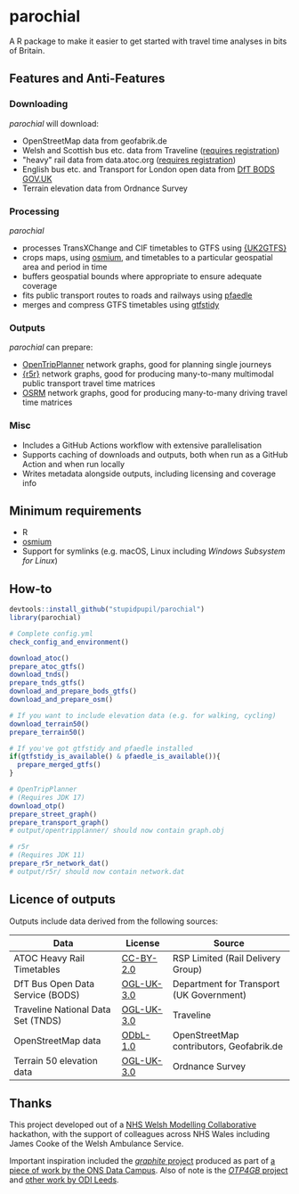 # parochial

A R package to make it easier to get started with travel time analyses in bits of Britain. 

## Features and Anti-Features

### Downloading
_parochial_ will download:
- OpenStreetMap data from geofabrik.de
- Welsh and Scottish bus etc. data from Traveline ([requires registration](https://www.travelinedata.org.uk/traveline-open-data/traveline-national-dataset/))
- "heavy" rail data from data.atoc.org ([requires registration](https://data.atoc.org/))
- English bus etc. and Transport for London open data from [DfT BODS GOV.UK](https://data.bus-data.dft.gov.uk/)
- Terrain elevation data from Ordnance Survey

### Processing
_parochial_
- processes TransXChange and CIF timetables to GTFS using [{UK2GTFS}](https://github.com/ITSLeeds/UK2GTFS)
- crops maps, using [osmium](https://osmcode.org/osmium-tool/), and timetables to a particular geospatial area and period in time
- buffers geospatial bounds where appropriate to ensure adequate coverage
- fits public transport routes to roads and railways using [pfaedle](https://github.com/ad-freiburg/pfaedle)
- merges and compress GTFS timetables using [gtfstidy](https://github.com/patrickbr/gtfstidy/)

### Outputs
_parochial_ can prepare:
- [OpenTripPlanner](https://www.opentripplanner.org/) network graphs, good for planning single journeys
- [{r5r}](https://github.com/ipeaGIT/r5r) network graphs, good for producing many-to-many multimodal public transport travel time matrices
- [OSRM](http://project-osrm.org/) network graphs, good for producing many-to-many driving travel time matrices

### Misc
- Includes a GitHub Actions workflow with extensive parallelisation
- Supports caching of downloads and outputs, both when run as a GitHub Action and when run locally
- Writes metadata alongside outputs, including licensing and coverage info

## Minimum requirements
- R
- [osmium](https://osmcode.org/osmium-tool/)
- Support for symlinks (e.g. macOS, Linux including _Windows Subsystem for Linux_)

## How-to

```R
devtools::install_github("stupidpupil/parochial")
library(parochial)

# Complete config.yml
check_config_and_environment()

download_atoc()
prepare_atoc_gtfs()
download_tnds()
prepare_tnds_gtfs()
download_and_prepare_bods_gtfs()
download_and_prepare_osm()

# If you want to include elevation data (e.g. for walking, cycling)
download_terrain50()
prepare_terrain50()

# If you've got gtfstidy and pfaedle installed
if(gtfstidy_is_available() & pfaedle_is_available()){
  prepare_merged_gtfs()
}

# OpenTripPlanner
# (Requires JDK 17)
download_otp()
prepare_street_graph()
prepare_transport_graph()
# output/opentripplanner/ should now contain graph.obj

# r5r
# (Requires JDK 11)
prepare_r5r_network_dat()
# output/r5r/ should now contain network.dat


```
## Licence of outputs

Outputs include data derived from the following sources:

| Data                       | License                                                                             | Source                                   |
|----------------------------|-------------------------------------------------------------------------------------|------------------------------------------|
| ATOC Heavy Rail Timetables | [CC-BY-2.0](https://creativecommons.org/licenses/by/2.0/uk/legalcode)    | RSP Limited (Rail Delivery Group)                              |
| DfT Bus Open Data Service (BODS) | [OGL-UK-3.0](https://www.nationalarchives.gov.uk/doc/open-government-licence/version/3/) | Department for Transport (UK Government)  |
| Traveline National Data Set (TNDS) | [OGL-UK-3.0](https://www.nationalarchives.gov.uk/doc/open-government-licence/version/3/) | Traveline  |
| OpenStreetMap data         | [ODbL-1.0](https://opendatacommons.org/licenses/odbl/)                                  | OpenStreetMap contributors, Geofabrik.de |
| Terrain 50 elevation data  | [OGL-UK-3.0](https://www.nationalarchives.gov.uk/doc/open-government-licence/version/3/) | Ordnance Survey                      |


## Thanks

This project developed out of a [NHS Welsh Modelling Collaborative](https://twitter.com/nhswmc) hackathon, with the support of colleagues across NHS Wales including James Cooke of the Welsh Ambulance Service.

Important inspiration included the [*graphite* project](https://github.com/datasciencecampus/graphite) produced as part of [a piece of work by the ONS Data Campus](https://datasciencecampus.ons.gov.uk/access-to-services-using-multimodal-transport-networks/). Also of note is the [*OTP4GB* project](https://github.com/odileeds/OTP4GB) and [other work by ODI Leeds](https://odileeds.org/blog/2021-06-08-transportaccessibilityinnorthengland).
